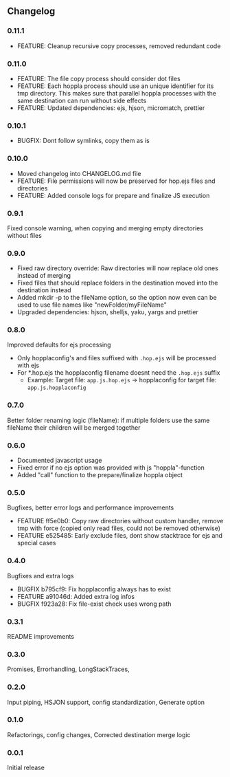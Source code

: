 ## Changelog

### 0.11.1
- FEATURE: Cleanup recursive copy processes, removed redundant code

### 0.11.0
- FEATURE: The file copy process should consider dot files
- FEATURE: Each hoppla process should use an unique identifier for its tmp directory. This makes sure that parallel hoppla processes with the same destination can run without side effects
- FEATURE: Updated dependencies: ejs, hjson, micromatch, prettier

### 0.10.1
- BUGFIX: Dont follow symlinks, copy them as is

### 0.10.0
- Moved changelog into CHANGELOG.md file
- FEATURE: File permissions will now be preserved for hop.ejs files and directories
- FEATURE: Added console logs for prepare and finalize JS execution

### 0.9.1
Fixed console warning, when copying and merging empty directories without files

### 0.9.0
- Fixed raw directory override: Raw directories will now replace old ones instead of merging
- Fixed files that should replace folders in the destination moved into the destination instead
- Added mkdir -p to the fileName option, so the option now even can be used to use file names like "newFolder/myFileName"
- Upgraded dependencies: hjson, shelljs, yaku, yargs and prettier
### 0.8.0
Improved defaults for ejs processing
- Only hopplaconfig's and files suffixed with `.hop.ejs` will be processed with ejs
- For *.hop.ejs the hopplaconfig filename doesnt need the `.hop.ejs` suffix
  - Example: Target file: `app.js.hop.ejs` -> hopplaconfig for target file: `app.js.hopplaconfig`
### 0.7.0
Better folder renaming logic (fileName): if multiple folders use the same fileName their children will be merged together
### 0.6.0
- Documented javascript usage
- Fixed error if no ejs option was provided with js "hoppla"-function
- Added "call" function to the prepare/finalize hoppla object
### 0.5.0
Bugfixes, better error logs and performance improvements

- FEATURE ff5e0b0: Copy raw directories without custom handler, remove tmp with force (copied only read files, could not be removed otherwise)
- FEATURE e525485: Early exclude files, dont show stacktrace for ejs and special cases
### 0.4.0
Bugfixes and extra logs
- BUGFIX b795cf9: Fix hopplaconfig always has to exist
- FEATURE a91046d: Added extra log infos
- BUGFIX f923a28: Fix file-exist check uses wrong path
### 0.3.1
README improvements
### 0.3.0
Promises, Errorhandling, LongStackTraces,
### 0.2.0
Input piping, HSJON support, config standardization, Generate option
### 0.1.0
Refactorings, config changes, Corrected destination merge logic
### 0.0.1
Initial release